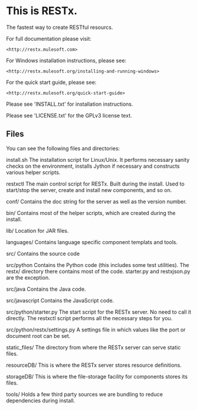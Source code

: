 This is RESTx.
==============

The fastest way to create RESTful resourcs.



For full documentation please visit:

    <http://restx.mulesoft.com>


For Windows installation instructions, please see: 

    <http://restx.mulesoft.org/installing-and-running-windows>


For the quick start guide, please see:

    <http://restx.mulesoft.org/quick-start-guide>


Please see 'INSTALL.txt' for installation instructions.

Please see 'LICENSE.txt' for the GPLv3 license text.



Files
-----

You can see the following files and directories:

install.sh      The installation script for Linux/Unix. It performs necessary
                sanity checks on the environment, installs Jython if necessary
                and constructs various helper scripts.

restxctl        The main control script for RESTx. Built during the install.
                Used to start/stop the server, create and install new components,
                and so on.

conf/           Contains the doc string for the server as well as the version
                number.

bin/            Contains most of the helper scripts, which are created during
                the install.

lib/            Location for JAR files.

languages/      Contains language specific component templats and tools.

src/            Contains the source code

src/python      Contains the Python code (this includes some test utilities).
                The restx/ directory there contains most of the code. starter.py
                and restxjson.py are the exception.

src/java        Contains the Java code.

src/javascript  Contains the JavaScript code.

src/python/starter.py  The start script for the RESTx server. No need to call it
                directly. The restxctl script performs all the necessary steps
                for you.

src/python/restx/settings.py  A settings file in which values like the port or
                document root can be set.

static_files/   The directory from where the RESTx server can serve static files.

resourceDB/     This is where the RESTx server stores resource definitions.

storageDB/      This is where the file-storage facility for components stores
                its files.

tools/          Holds a few third party sources we are bundling to reduce dependencies
                during install.



